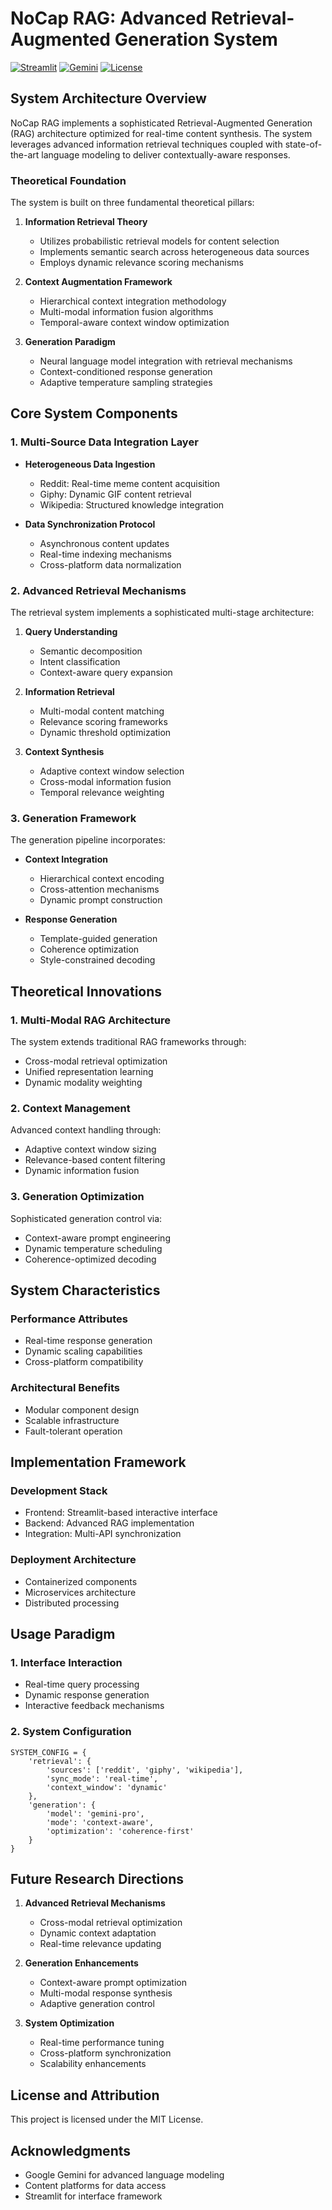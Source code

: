 # NoCap RAG: Advanced Retrieval-Augmented Generation System

[![Streamlit](https://img.shields.io/badge/Streamlit-FF4B4B?style=flat&logo=streamlit&logoColor=white)](https://streamlit.io)
[![Gemini](https://img.shields.io/badge/Google%20Gemini-4285F4?style=flat&logo=google&logoColor=white)](https://deepmind.google/technologies/gemini/)
[![License](https://img.shields.io/badge/License-MIT-blue)](LICENSE)

## System Architecture Overview

NoCap RAG implements a sophisticated Retrieval-Augmented Generation (RAG) architecture optimized for real-time content synthesis. The system leverages advanced information retrieval techniques coupled with state-of-the-art language modeling to deliver contextually-aware responses.

### Theoretical Foundation

The system is built on three fundamental theoretical pillars:

1. **Information Retrieval Theory**
   - Utilizes probabilistic retrieval models for content selection
   - Implements semantic search across heterogeneous data sources
   - Employs dynamic relevance scoring mechanisms

2. **Context Augmentation Framework**
   - Hierarchical context integration methodology
   - Multi-modal information fusion algorithms
   - Temporal-aware context window optimization

3. **Generation Paradigm**
   - Neural language model integration with retrieval mechanisms
   - Context-conditioned response generation
   - Adaptive temperature sampling strategies

## Core System Components

### 1. Multi-Source Data Integration Layer
- **Heterogeneous Data Ingestion**
  - Reddit: Real-time meme content acquisition
  - Giphy: Dynamic GIF content retrieval
  - Wikipedia: Structured knowledge integration

- **Data Synchronization Protocol**
  - Asynchronous content updates
  - Real-time indexing mechanisms
  - Cross-platform data normalization

### 2. Advanced Retrieval Mechanisms

The retrieval system implements a sophisticated multi-stage architecture:

1. **Query Understanding**
   - Semantic decomposition
   - Intent classification
   - Context-aware query expansion

2. **Information Retrieval**
   - Multi-modal content matching
   - Relevance scoring frameworks
   - Dynamic threshold optimization

3. **Context Synthesis**
   - Adaptive context window selection
   - Cross-modal information fusion
   - Temporal relevance weighting

### 3. Generation Framework

The generation pipeline incorporates:

- **Context Integration**
  - Hierarchical context encoding
  - Cross-attention mechanisms
  - Dynamic prompt construction

- **Response Generation**
  - Template-guided generation
  - Coherence optimization
  - Style-constrained decoding

## Theoretical Innovations

### 1. Multi-Modal RAG Architecture
The system extends traditional RAG frameworks through:
- Cross-modal retrieval optimization
- Unified representation learning
- Dynamic modality weighting

### 2. Context Management
Advanced context handling through:
- Adaptive context window sizing
- Relevance-based content filtering
- Dynamic information fusion

### 3. Generation Optimization
Sophisticated generation control via:
- Context-aware prompt engineering
- Dynamic temperature scheduling
- Coherence-optimized decoding

## System Characteristics

### Performance Attributes
- Real-time response generation
- Dynamic scaling capabilities
- Cross-platform compatibility

### Architectural Benefits
- Modular component design
- Scalable infrastructure
- Fault-tolerant operation

## Implementation Framework

### Development Stack
- Frontend: Streamlit-based interactive interface
- Backend: Advanced RAG implementation
- Integration: Multi-API synchronization

### Deployment Architecture
- Containerized components
- Microservices architecture
- Distributed processing

## Usage Paradigm

### 1. Interface Interaction
- Real-time query processing
- Dynamic response generation
- Interactive feedback mechanisms

### 2. System Configuration
```plaintext
SYSTEM_CONFIG = {
    'retrieval': {
        'sources': ['reddit', 'giphy', 'wikipedia'],
        'sync_mode': 'real-time',
        'context_window': 'dynamic'
    },
    'generation': {
        'model': 'gemini-pro',
        'mode': 'context-aware',
        'optimization': 'coherence-first'
    }
}
```

## Future Research Directions

1. **Advanced Retrieval Mechanisms**
   - Cross-modal retrieval optimization
   - Dynamic context adaptation
   - Real-time relevance updating

2. **Generation Enhancements**
   - Context-aware prompt optimization
   - Multi-modal response synthesis
   - Adaptive generation control

3. **System Optimization**
   - Real-time performance tuning
   - Cross-platform synchronization
   - Scalability enhancements

## License and Attribution

This project is licensed under the MIT License.

## Acknowledgments

- Google Gemini for advanced language modeling
- Content platforms for data access
- Streamlit for interface framework
